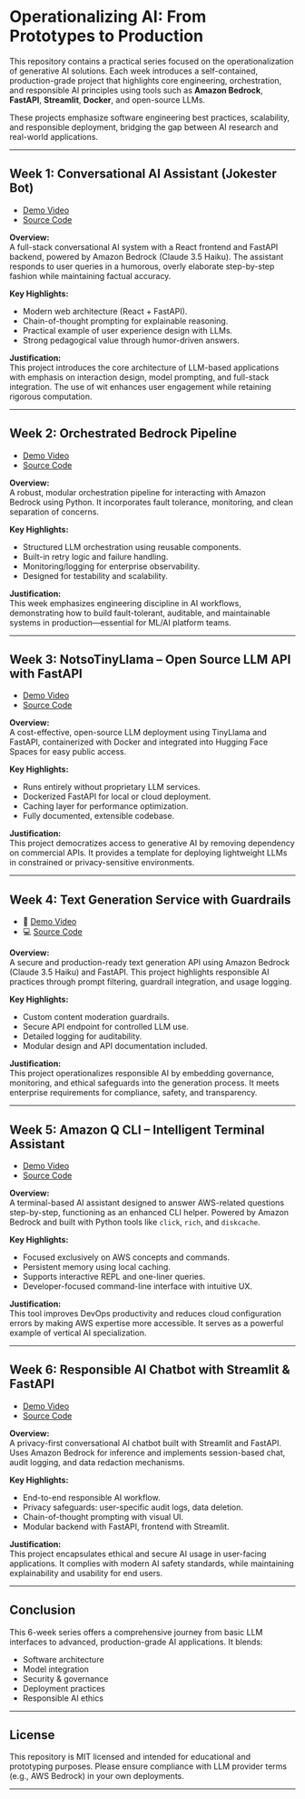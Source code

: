 # Operationalizing AI: From Prototypes to Production

This repository contains a practical series focused on the operationalization of generative AI solutions. Each week introduces a self-contained, production-grade project that highlights core engineering, orchestration, and responsible AI principles using tools such as **Amazon Bedrock**, **FastAPI**, **Streamlit**, **Docker**, and open-source LLMs.

These projects emphasize software engineering best practices, scalability, and responsible deployment, bridging the gap between AI research and real-world applications.

---

## Week 1: Conversational AI Assistant (Jokester Bot)

- [Demo Video](https://youtu.be/2wBhRpdt0Ss)
- [Source Code](https://github.com/AkhilByteWrangler/operationalizing-ai/tree/main/week_1/conversational-ai-assistant)

**Overview:**  
A full-stack conversational AI system with a React frontend and FastAPI backend, powered by Amazon Bedrock (Claude 3.5 Haiku). The assistant responds to user queries in a humorous, overly elaborate step-by-step fashion while maintaining factual accuracy.

**Key Highlights:**
- Modern web architecture (React + FastAPI).
- Chain-of-thought prompting for explainable reasoning.
- Practical example of user experience design with LLMs.
- Strong pedagogical value through humor-driven answers.

**Justification:**  
This project introduces the core architecture of LLM-based applications with emphasis on interaction design, model prompting, and full-stack integration. The use of wit enhances user engagement while retaining rigorous computation.

---

## Week 2: Orchestrated Bedrock Pipeline

- [Demo Video](https://youtu.be/89wyp1DFzes)
- [Source Code](https://github.com/AkhilByteWrangler/operationalizing-ai/tree/main/week_2)

**Overview:**  
A robust, modular orchestration pipeline for interacting with Amazon Bedrock using Python. It incorporates fault tolerance, monitoring, and clean separation of concerns.

**Key Highlights:**
- Structured LLM orchestration using reusable components.
- Built-in retry logic and failure handling.
- Monitoring/logging for enterprise observability.
- Designed for testability and scalability.

**Justification:**  
This week emphasizes engineering discipline in AI workflows, demonstrating how to build fault-tolerant, auditable, and maintainable systems in production—essential for ML/AI platform teams.

---

## Week 3: NotsoTinyLlama – Open Source LLM API with FastAPI

- [Demo Video](https://youtu.be/0h7hZVw70Hk)
- [Source Code](https://huggingface.co/spaces/akhilchint/NotsoTinyLlama-FastAPI-Application/tree/main)

**Overview:**  
A cost-effective, open-source LLM deployment using TinyLlama and FastAPI, containerized with Docker and integrated into Hugging Face Spaces for easy public access.

**Key Highlights:**
- Runs entirely without proprietary LLM services.
- Dockerized FastAPI for local or cloud deployment.
- Caching layer for performance optimization.
- Fully documented, extensible codebase.

**Justification:**  
This project democratizes access to generative AI by removing dependency on commercial APIs. It provides a template for deploying lightweight LLMs in constrained or privacy-sensitive environments.

---

## Week 4: Text Generation Service with Guardrails

- 🎥 [Demo Video](https://youtu.be/mmtzuo0tams)
- 💻 [Source Code](https://github.com/AkhilByteWrangler/operationalizing-ai/tree/main/week_4)

**Overview:**  
A secure and production-ready text generation API using Amazon Bedrock (Claude 3.5 Haiku) and FastAPI. This project highlights responsible AI practices through prompt filtering, guardrail integration, and usage logging.

**Key Highlights:**
- Custom content moderation guardrails.
- Secure API endpoint for controlled LLM use.
- Detailed logging for auditability.
- Modular design and API documentation included.

**Justification:**  
This project operationalizes responsible AI by embedding governance, monitoring, and ethical safeguards into the generation process. It meets enterprise requirements for compliance, safety, and transparency.

---

## Week 5: Amazon Q CLI – Intelligent Terminal Assistant

- [Demo Video](https://youtu.be/pgJFYN7W-K4)
- [Source Code](https://github.com/AkhilByteWrangler/operationalizing-ai/tree/main/week_5)

**Overview:**  
A terminal-based AI assistant designed to answer AWS-related questions step-by-step, functioning as an enhanced CLI helper. Powered by Amazon Bedrock and built with Python tools like `click`, `rich`, and `diskcache`.

**Key Highlights:**
- Focused exclusively on AWS concepts and commands.
- Persistent memory using local caching.
- Supports interactive REPL and one-liner queries.
- Developer-focused command-line interface with intuitive UX.

**Justification:**  
This tool improves DevOps productivity and reduces cloud configuration errors by making AWS expertise more accessible. It serves as a powerful example of vertical AI specialization.

---

## Week 6: Responsible AI Chatbot with Streamlit & FastAPI

- [Demo Video](https://youtu.be/yIbas-Kdwo0)
- [Source Code](https://github.com/AkhilByteWrangler/operationalizing-ai/tree/main/week_6)

**Overview:**  
A privacy-first conversational AI chatbot built with Streamlit and FastAPI. Uses Amazon Bedrock for inference and implements session-based chat, audit logging, and data redaction mechanisms.

**Key Highlights:**
- End-to-end responsible AI workflow.
- Privacy safeguards: user-specific audit logs, data deletion.
- Chain-of-thought prompting with visual UI.
- Modular backend with FastAPI, frontend with Streamlit.

**Justification:**  
This project encapsulates ethical and secure AI usage in user-facing applications. It complies with modern AI safety standards, while maintaining explainability and usability for end users.

---

## Conclusion

This 6-week series offers a comprehensive journey from basic LLM interfaces to advanced, production-grade AI applications. It blends:

- Software architecture
- Model integration
- Security & governance
- Deployment practices
- Responsible AI ethics

---

## License

This repository is MIT licensed and intended for educational and prototyping purposes. Please ensure compliance with LLM provider terms (e.g., AWS Bedrock) in your own deployments.

---
